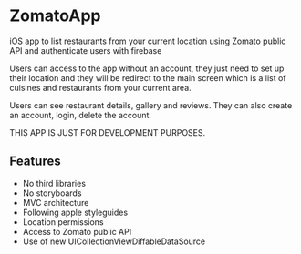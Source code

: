# ZomatoApp

iOS app to list restaurants from your current location using Zomato public API and authenticate users with firebase

Users can access to the app without an account, they just need to set up their location and they will be redirect to the main screen which is a list of cuisines and restaurants from your current area.

Users can see restaurant details, gallery and reviews. They can also create an account, login, delete the account.

THIS APP IS JUST FOR DEVELOPMENT PURPOSES.

## Features

* No third libraries
* No storyboards
* MVC architecture
* Following apple styleguides
* Location permissions
* Access to Zomato public API
* Use of new UICollectionViewDiffableDataSource
